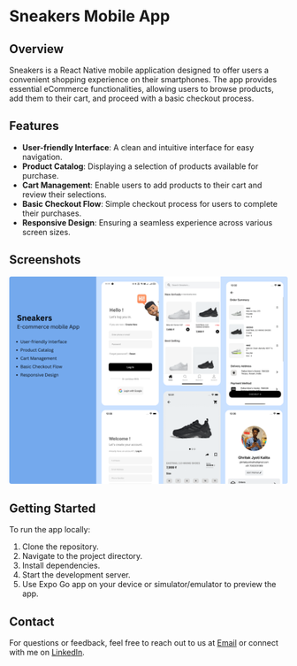 # Sneakers Mobile App

## Overview

Sneakers is a React Native mobile application designed to offer users a convenient shopping experience on their smartphones. The app provides essential eCommerce functionalities, allowing users to browse products, add them to their cart, and proceed with a basic checkout process.

## Features

- **User-friendly Interface**: A clean and intuitive interface for easy navigation.
- **Product Catalog**: Displaying a selection of products available for purchase.
- **Cart Management**: Enable users to add products to their cart and review their selections.
- **Basic Checkout Flow**: Simple checkout process for users to complete their purchases.
- **Responsive Design**: Ensuring a seamless experience across various screen sizes.

## Screenshots

<img style="border-radius: 4px" src="src/images/template/sneakers.png">

<!-- <p float='left'>
  <img style="padding: 20px" src="src/images/template/1.png" width="200">
  <img style="padding: 20px" src="src/images/template/2.png" width="200">
  <img style="padding: 20px" src="src/images/template/3.png" width="200">
  <img style="padding: 20px" src="src/images/template/4.png" width="200">
</p>
<p float='left'>
  <img style="padding: 20px" src="src/images/template/5.png" width="200">
  <img style="padding: 20px" src="src/images/template/6.png" width="200">
  <img style="padding: 20px" src="src/images/template/7.png" width="200">
  <img style="padding: 20px" src="src/images/template/8.png" width="200">
</p>
<p float='left'>
  <img style="padding: 20px" src="src/images/template/9.png" width="200">
</p> -->

## Getting Started

To run the app locally:

1. Clone the repository.
2. Navigate to the project directory.
3. Install dependencies.
4. Start the development server.
5. Use Expo Go app on your device or simulator/emulator to preview the app.

## Contact

For questions or feedback, feel free to reach out to us at [Email](mailto:ghritakjyotikalita@gmail.com) or connect with me on [LinkedIn](https://www.linkedin.com/in/ghritak-jyoti-kalita-a1915415a/).
